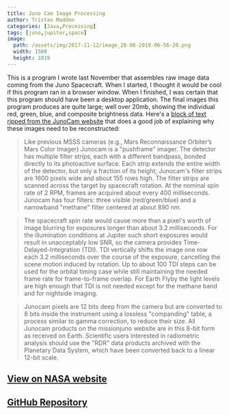 ```yaml
---
title: Juno Cam Image Processing
author: Tristan Madden
categories: [Java,Processing]
tags: [juno,jupiter,space]
image:
  path: /assets/img/2017-11-12/image_28-08-2019-06-56-20.png
  width: 1500
  height: 1019
---
```

This is a program I wrote last November that assembles raw image data coming from the Juno Spacecraft. When I started, I thought it would be cool if this program ran in a browser window. When I finished, I was certain that this program should have been a desktop application. The final images this program produces are quite large; well over 20mb, showing the individual red, green, blue, and composite brightness data. Here's a <a href="https://www.missionjuno.swri.edu/junocam/processing">block of text ripped from the JunoCam website</a> that does a good job of explaining why these images need to be reconstructed:

> Like previous MSSS cameras (e.g., Mars Reconnaissance Orbiter’s Mars Color Imager) Junocam is a "pushframe" imager. The detector has multiple filter strips, each with a different bandpass, bonded directly to its photoactive surface. Each strip extends the entire width of the detector, but only a fraction of its height; Junocam's filter strips are 1600 pixels wide and about 155 rows high. The filter strips are scanned across the target by spacecraft rotation. At the nominal spin rate of 2 RPM, frames are acquired about every 400 milliseconds. Junocam has four filters: three visible (red/green/blue) and a narrowband "methane" filter centered at about 890 nm.

> The spacecraft spin rate would cause more than a pixel's worth of image blurring for exposures longer than about 3.2 milliseconds. For the illumination conditions at Jupiter such short exposures would result in unacceptably low SNR, so the camera provides Time-Delayed-Integration (TDI). TDI vertically shifts the image one row each 3.2 milliseconds over the course of the exposure, cancelling the scene motion induced by rotation. Up to about 100 TDI steps can be used for the orbital timing case while still maintaining the needed frame rate for frame-to-frame overlap. For Earth Flyby the light levels are high enough that TDI is not needed except for the methane band and for nightside imaging.

> Junocam pixels are 12 bits deep from the camera but are converted to 8 bits inside the instrument using a lossless "companding" table, a process similar to gamma correction, to reduce their size. All Junocam products on the missionjuno website are in this 8-bit form as received on Earth. Scientific users interested in radiometric analysis should use the "RDR" data products archived with the Planetary Data System, which have been converted back to a linear 12-bit scale.

<h2><a href="https://www.missionjuno.swri.edu/junocam/processing?id=2560">View on NASA website</a></h2>

<h2><a href="https://github.com/Trimad/Juno_Cam">GitHub Repository</a></h2>